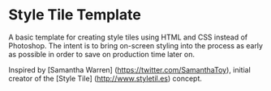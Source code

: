 # Style Tile Template

A basic template for creating style tiles using HTML and CSS instead of Photoshop. The intent is to bring on-screen styling into the process as early as possible in order to save on production time later on.

Inspired by [Samantha Warren] (https://twitter.com/SamanthaToy), initial creator of the [Style Tile] (http://www.styletil.es) concept.